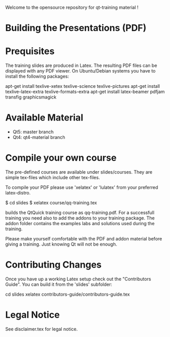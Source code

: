 Welcome to the opensource repository for qt-training material !

Building the Presentations (PDF)
================================

Prequisites
===========

The training slides are produced in Latex. The resulting PDF files can
be displayed with any PDF viewer. On Ubuntu/Debian systems you have to
install the following packages:

apt-get install texlive-xetex texlive-science texlive-pictures
apt-get install texlive-latex-extra texlive-formats-extra
apt-get install latex-beamer pdfjam transfig graphicsmagick


Available Material
==================

- Qt5: master branch
- Qt4: qt4-material branch

Compile your own course
=======================

The pre-defined courses are available under slides/courses. They are simple tex-files
which include other tex-files. 

To compile your PDF please use 'xelatex' or 'lulatex' from your preferred latex-distro.

$ cd slides
$ xelatex course/qq-training.tex

builds the QtQuick training course as qq-training.pdf. For a successfull training you
need also to add the addons to your training package. The addon folder contains the examples
labs and solutions used during the training. 

Please make yourself comfortable with the PDF and addon material before giving a training. Just knowing Qt will not be enough.

Contributing Changes
====================

Once you have up a working Latex setup check out the "Contributors Guide".
You can build it from the 'slides' subfolder:

cd slides
xelatex contributors-guide/contributors-guide.tex

Legal Notice
============

See disclaimer.tex for legal notice.


